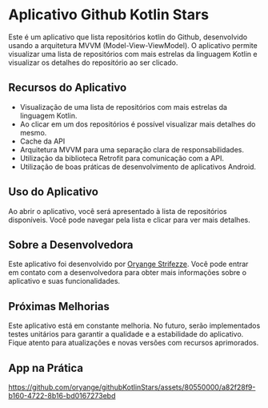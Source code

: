 # Aplicativo Github Kotlin Stars
Este é um aplicativo que lista repositórios kotlin do Github, desenvolvido usando a arquitetura MVVM (Model-View-ViewModel).
O aplicativo permite visualizar uma lista de repositórios com mais estrelas da linguagem Kotlin e visualizar os detalhes do repositório ao ser clicado.

## Recursos do Aplicativo
- Visualização de uma lista de repositórios com mais estrelas da linguagem Kotlin.
- Ao clicar em um dos repositórios é possível visualizar mais detalhes do mesmo.
- Cache da API
- Arquitetura MVVM para uma separação clara de responsabilidades.
- Utilização da biblioteca Retrofit para comunicação com a API.
- Utilização de boas práticas de desenvolvimento de aplicativos Android.

## Uso do Aplicativo
Ao abrir o aplicativo, você será apresentado à lista de repositórios disponíveis. Você pode navegar pela lista e clicar para ver mais detalhes.

## Sobre a Desenvolvedora
Este aplicativo foi desenvolvido por [Oryange Strifezze](https://www.linkedin.com/in/oryangestrifezze/).
Você pode entrar em contato com a desenvolvedora para obter mais informações sobre o aplicativo e suas funcionalidades.

## Próximas Melhorias
Este aplicativo está em constante melhoria. No futuro, serão implementados testes unitários para garantir a qualidade e a estabilidade do aplicativo.
Fique atento para atualizações e novas versões com recursos aprimorados.

## App na Prática

https://github.com/oryange/githubKotlinStars/assets/80550000/a82f28f9-b160-4722-8b16-bd0167273ebd








